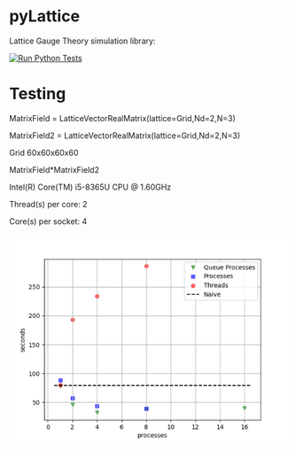 # pyLattice
Lattice Gauge Theory simulation library: 

[![Run Python Tests](https://github.com/pretidav/pyLattice/actions/workflows/testonbuild.yml/badge.svg)](https://github.com/pretidav/pyLattice/actions/workflows/testonbuild.yml)

# Testing 

MatrixField = LatticeVectorRealMatrix(lattice=Grid,Nd=2,N=3)

MatrixField2 = LatticeVectorRealMatrix(lattice=Grid,Nd=2,N=3)

Grid 60x60x60x60

MatrixField*MatrixField2

Intel(R) Core(TM) i5-8365U CPU @ 1.60GHz

Thread(s) per core:  2

Core(s) per socket:  4

![alt text](https://github.com/pretidav/pyLattice/raw/parallel/fig/perf.png)